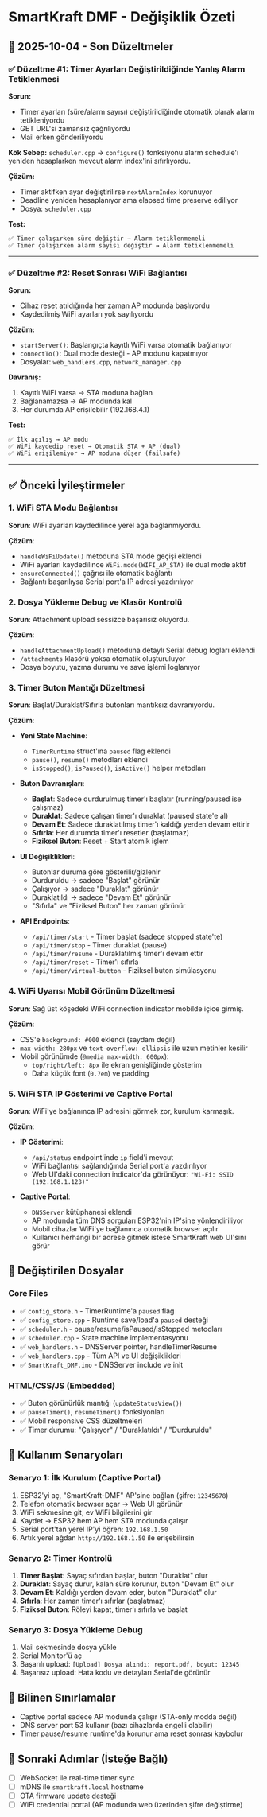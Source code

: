 # SmartKraft DMF - Değişiklik Özeti

## 📅 2025-10-04 - Son Düzeltmeler

### ✅ Düzeltme #1: Timer Ayarları Değiştirildiğinde Yanlış Alarm Tetiklenmesi

**Sorun:**
- Timer ayarları (süre/alarm sayısı) değiştirildiğinde otomatik olarak alarm tetikleniyordu
- GET URL'si zamansız çağrılıyordu
- Mail erken gönderiliyordu

**Kök Sebep:**
`scheduler.cpp` → `configure()` fonksiyonu alarm schedule'ı yeniden hesaplarken mevcut alarm index'ini sıfırlıyordu.

**Çözüm:**
- Timer aktifken ayar değiştirilirse `nextAlarmIndex` korunuyor
- Deadline yeniden hesaplanıyor ama elapsed time preserve ediliyor
- Dosya: `scheduler.cpp`

**Test:**
```
✅ Timer çalışırken süre değiştir → Alarm tetiklenmemeli
✅ Timer çalışırken alarm sayısı değiştir → Alarm tetiklenmemeli
```

---

### ✅ Düzeltme #2: Reset Sonrası WiFi Bağlantısı

**Sorun:**
- Cihaz reset atıldığında her zaman AP modunda başlıyordu
- Kaydedilmiş WiFi ayarları yok sayılıyordu

**Çözüm:**
- `startServer()`: Başlangıçta kayıtlı WiFi varsa otomatik bağlanıyor
- `connectTo()`: Dual mode desteği - AP modunu kapatmıyor
- Dosyalar: `web_handlers.cpp`, `network_manager.cpp`

**Davranış:**
1. Kayıtlı WiFi varsa → STA moduna bağlan
2. Bağlanamazsa → AP modunda kal
3. Her durumda AP erişilebilir (192.168.4.1)

**Test:**
```
✅ İlk açılış → AP modu
✅ WiFi kaydedip reset → Otomatik STA + AP (dual)
✅ WiFi erişilemiyor → AP moduna düşer (failsafe)
```

---

## ✅ Önceki İyileştirmeler

### 1. WiFi STA Modu Bağlantısı
**Sorun**: WiFi ayarları kaydedilince yerel ağa bağlanmıyordu.

**Çözüm**:
- `handleWiFiUpdate()` metoduna STA mode geçişi eklendi
- WiFi ayarları kaydedilince `WiFi.mode(WIFI_AP_STA)` ile dual mode aktif
- `ensureConnected()` çağrısı ile otomatik bağlantı
- Bağlantı başarılıysa Serial port'a IP adresi yazdırılıyor

### 2. Dosya Yükleme Debug ve Klasör Kontrolü
**Sorun**: Attachment upload sessizce başarısız oluyordu.

**Çözüm**:
- `handleAttachmentUpload()` metoduna detaylı Serial debug logları eklendi
- `/attachments` klasörü yoksa otomatik oluşturuluyor
- Dosya boyutu, yazma durumu ve save işlemi loglanıyor

### 3. Timer Buton Mantığı Düzeltmesi
**Sorun**: Başlat/Duraklat/Sıfırla butonları mantıksız davranıyordu.

**Çözüm**:
- **Yeni State Machine**:
  - `TimerRuntime` struct'ına `paused` flag eklendi
  - `pause()`, `resume()` metodları eklendi
  - `isStopped()`, `isPaused()`, `isActive()` helper metodları
  
- **Buton Davranışları**:
  - **Başlat**: Sadece durdurulmuş timer'ı başlatır (running/paused ise çalışmaz)
  - **Duraklat**: Sadece çalışan timer'ı duraklat (paused state'e al)
  - **Devam Et**: Sadece duraklatılmış timer'ı kaldığı yerden devam ettirir
  - **Sıfırla**: Her durumda timer'ı resetler (başlatmaz)
  - **Fiziksel Buton**: Reset + Start atomik işlem

- **UI Değişiklikleri**:
  - Butonlar duruma göre gösterilir/gizlenir
  - Durduruldu → sadece "Başlat" görünür
  - Çalışıyor → sadece "Duraklat" görünür
  - Duraklatıldı → sadece "Devam Et" görünür
  - "Sıfırla" ve "Fiziksel Buton" her zaman görünür

- **API Endpoints**:
  - `/api/timer/start` - Timer başlat (sadece stopped state'te)
  - `/api/timer/stop` - Timer duraklat (pause)
  - `/api/timer/resume` - Duraklatılmış timer'ı devam ettir
  - `/api/timer/reset` - Timer'ı sıfırla
  - `/api/timer/virtual-button` - Fiziksel buton simülasyonu

### 4. WiFi Uyarısı Mobil Görünüm Düzeltmesi
**Sorun**: Sağ üst köşedeki WiFi connection indicator mobilde içice girmiş.

**Çözüm**:
- CSS'e `background: #000` eklendi (saydam değil)
- `max-width: 280px` ve `text-overflow: ellipsis` ile uzun metinler kesilir
- Mobil görünümde (`@media max-width: 600px`):
  - `top/right/left: 8px` ile ekran genişliğinde gösterim
  - Daha küçük font (`0.7em`) ve padding

### 5. WiFi STA IP Gösterimi ve Captive Portal
**Sorun**: WiFi'ye bağlanınca IP adresini görmek zor, kurulum karmaşık.

**Çözüm**:
- **IP Gösterimi**:
  - `/api/status` endpoint'inde `ip` field'i mevcut
  - WiFi bağlantısı sağlandığında Serial port'a yazdırılıyor
  - Web UI'daki connection indicator'da görünüyor: `"Wi-Fi: SSID (192.168.1.123)"`

- **Captive Portal**:
  - `DNSServer` kütüphanesi eklendi
  - AP modunda tüm DNS sorguları ESP32'nin IP'sine yönlendiriliyor
  - Mobil cihazlar WiFi'ye bağlanınca otomatik browser açılır
  - Kullanıcı herhangi bir adrese gitmek istese SmartKraft web UI'sını görür

## 🔧 Değiştirilen Dosyalar

### Core Files
- ✅ `config_store.h` - TimerRuntime'a `paused` flag
- ✅ `config_store.cpp` - Runtime save/load'a `paused` desteği
- ✅ `scheduler.h` - pause/resume/isPaused/isStopped metodları
- ✅ `scheduler.cpp` - State machine implementasyonu
- ✅ `web_handlers.h` - DNSServer pointer, handleTimerResume
- ✅ `web_handlers.cpp` - Tüm API ve UI değişiklikleri
- ✅ `SmartKraft_DMF.ino` - DNSServer include ve init

### HTML/CSS/JS (Embedded)
- ✅ Buton görünürlük mantığı (`updateStatusView()`)
- ✅ `pauseTimer()`, `resumeTimer()` fonksiyonları
- ✅ Mobil responsive CSS düzeltmeleri
- ✅ Timer durumu: "Çalışıyor" / "Duraklatıldı" / "Durduruldu"

## 📝 Kullanım Senaryoları

### Senaryo 1: İlk Kurulum (Captive Portal)
1. ESP32'yi aç, "SmartKraft-DMF" AP'sine bağlan (şifre: `12345678`)
2. Telefon otomatik browser açar → Web UI görünür
3. WiFi sekmesine git, ev WiFi bilgilerini gir
4. Kaydet → ESP32 hem AP hem STA modunda çalışır
5. Serial port'tan yerel IP'yi öğren: `192.168.1.50`
6. Artık yerel ağdan `http://192.168.1.50` ile erişebilirsin

### Senaryo 2: Timer Kontrolü
1. **Timer Başlat**: Sayaç sıfırdan başlar, buton "Duraklat" olur
2. **Duraklat**: Sayaç durur, kalan süre korunur, buton "Devam Et" olur
3. **Devam Et**: Kaldığı yerden devam eder, buton "Duraklat" olur
4. **Sıfırla**: Her zaman timer'ı sıfırlar (başlatmaz)
5. **Fiziksel Buton**: Röleyi kapat, timer'ı sıfırla ve başlat

### Senaryo 3: Dosya Yükleme Debug
1. Mail sekmesinde dosya yükle
2. Serial Monitor'ü aç
3. Başarılı upload: `[Upload] Dosya alındı: report.pdf, boyut: 12345`
4. Başarısız upload: Hata kodu ve detayları Serial'de görünür

## 🐛 Bilinen Sınırlamalar
- Captive portal sadece AP modunda çalışır (STA-only modda değil)
- DNS server port 53 kullanır (bazı cihazlarda engelli olabilir)
- Timer pause/resume runtime'da korunur ama reset sonrası kaybolur

## 🚀 Sonraki Adımlar (İsteğe Bağlı)
- [ ] WebSocket ile real-time timer sync
- [ ] mDNS ile `smartkraft.local` hostname
- [ ] OTA firmware update desteği
- [ ] WiFi credential portal (AP modunda web üzerinden şifre değiştirme)
